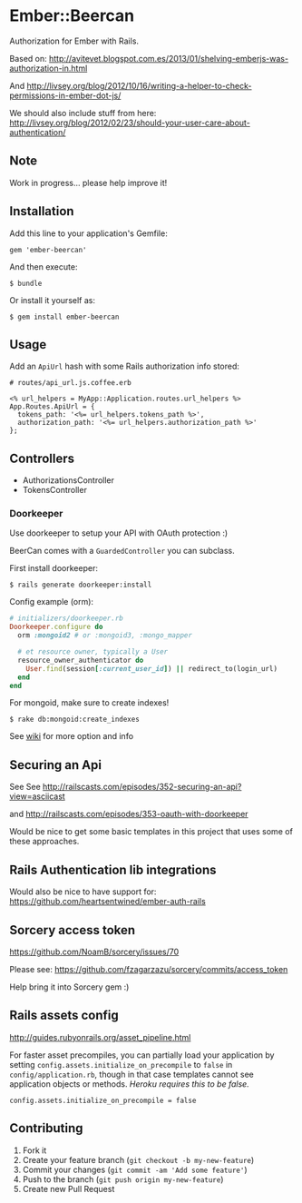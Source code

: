# Ember::Beercan

Authorization for Ember with Rails.

Based on: http://avitevet.blogspot.com.es/2013/01/shelving-emberjs-was-authorization-in.html

And http://livsey.org/blog/2012/10/16/writing-a-helper-to-check-permissions-in-ember-dot-js/

We should also include stuff from here: http://livsey.org/blog/2012/02/23/should-your-user-care-about-authentication/

## Note

Work in progress... please help improve it!

## Installation

Add this line to your application's Gemfile:

    gem 'ember-beercan'

And then execute:

    $ bundle

Or install it yourself as:

    $ gem install ember-beercan

## Usage

Add an `ApiUrl` hash with some Rails authorization info stored:

```erb
# routes/api_url.js.coffee.erb

<% url_helpers = MyApp::Application.routes.url_helpers %>
App.Routes.ApiUrl = {
  tokens_path: '<%= url_helpers.tokens_path %>',
  authorization_path: '<%= url_helpers.authorization_path %>'
};
```

## Controllers

* AuthorizationsController
* TokensController

### Doorkeeper

Use doorkeeper to setup your API with OAuth protection :)

BeerCan comes with a `GuardedController` you can subclass.

First install doorkeeper:

    $ rails generate doorkeeper:install

Config example (orm):

```ruby
# initializers/doorkeeper.rb
Doorkeeper.configure do
  orm :mongoid2 # or :mongoid3, :mongo_mapper

  # et resource owner, typically a User
  resource_owner_authenticator do
    User.find(session[:current_user_id]) || redirect_to(login_url)
  end  
end
```

For mongoid, make sure to create indexes!

    $ rake db:mongoid:create_indexes

See [wiki](https://github.com/applicake/doorkeeper/wiki) for more option and info 

## Securing an Api

See See http://railscasts.com/episodes/352-securing-an-api?view=asciicast

and http://railscasts.com/episodes/353-oauth-with-doorkeeper

Would be nice to get some basic templates in this project that uses some of these approaches.

## Rails Authentication lib integrations

Would also be nice to have support for: https://github.com/heartsentwined/ember-auth-rails

## Sorcery access token

https://github.com/NoamB/sorcery/issues/70

Please see: https://github.com/fzagarzazu/sorcery/commits/access_token

Help bring it into Sorcery gem :)

## Rails assets config

http://guides.rubyonrails.org/asset_pipeline.html

For faster asset precompiles, you can partially load your application by setting `config.assets.initialize_on_precompile` to `false` in `config/application.rb`, though in that case templates cannot see application objects or methods. *Heroku requires this to be false.*

`config.assets.initialize_on_precompile = false`

## Contributing

1. Fork it
2. Create your feature branch (`git checkout -b my-new-feature`)
3. Commit your changes (`git commit -am 'Add some feature'`)
4. Push to the branch (`git push origin my-new-feature`)
5. Create new Pull Request

